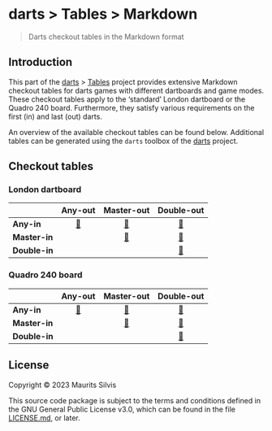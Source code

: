 # darts > Tables > Markdown

> Darts checkout tables in the Markdown format

## Introduction

This part of the [darts](https://github.com/mauritssilvis/darts) > [Tables](..) project provides extensive Markdown checkout tables for darts games with different dartboards and game modes.
These checkout tables apply to the ‘standard’ London dartboard or the Quadro 240 board.
Furthermore, they satisfy various requirements on the first (in) and last (out) darts.

An overview of the available checkout tables can be found below.
Additional tables can be generated using the `darts` toolbox of the [darts](https://github.com/mauritssilvis/darts) project.

## Checkout tables

### London dartboard

|               |              **Any-out**              |               **Master-out**                |               **Double-out**                |
|:--------------|:-------------------------------------:|:-------------------------------------------:|:-------------------------------------------:|
| **Any-in**    | [🔗](london/London_any_in_any_out.md) |  [🔗](london/London_any_in_master_out.md)   |  [🔗](london/London_any_in_double_out.md)   |
| **Master-in** |                                       | [🔗](london/London_master_in_master_out.md) | [🔗](london/London_master_in_double_out.md) |
| **Double-in** |                                       |                                             | [🔗](london/London_double_in_double_out.md) |

### Quadro 240 board

|               |              **Any-out**              |               **Master-out**                |               **Double-out**                |
|:--------------|:-------------------------------------:|:-------------------------------------------:|:-------------------------------------------:|
| **Any-in**    | [🔗](quadro/Quadro_any_in_any_out.md) |  [🔗](quadro/Quadro_any_in_master_out.md)   |  [🔗](quadro/Quadro_any_in_double_out.md)   |
| **Master-in** |                                       | [🔗](quadro/Quadro_master_in_master_out.md) | [🔗](quadro/Quadro_master_in_double_out.md) |
| **Double-in** |                                       |                                             | [🔗](quadro/Quadro_double_in_double_out.md) |

## License

Copyright © 2023 Maurits Silvis

This source code package is subject to the terms and conditions defined in the GNU General Public License v3.0, which can be found in the file [LICENSE.md](LICENSE.md), or later.
